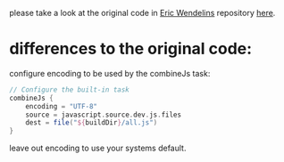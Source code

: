 please take a look at the original code in [Eric Wendelins](https://github.com/erwen) repository [here](https://github.com/eriwen/gradle-js-plugin).

# differences to the original code:

configure encoding to be used by the combineJs task:

```groovy
// Configure the built-in task
combineJs {
    encoding = "UTF-8"
    source = javascript.source.dev.js.files
    dest = file("${buildDir}/all.js")
}
```

leave out encoding to use your systems default.

